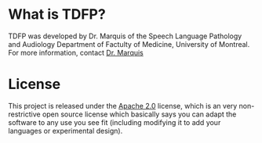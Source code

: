 
# What is TDFP?
TDFP was developed by Dr. Marquis of the Speech Language Pathology and Audiology Department of Factulty of Medicine, University of Montreal. For more information, contact [Dr. Marquis](https://twitter.com/AlxMarquis)

# License 

This project is released under the [Apache 2.0](http://www.apache.org/licenses/LICENSE-2.0.html) license, which is an very non-restrictive open source license which basically says you can adapt the software to any use you see fit (including modifying it to add your languages or experimental design).

